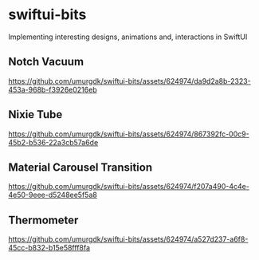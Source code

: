 # swiftui-bits
Implementing interesting designs, animations and, interactions in SwiftUI

## Notch Vacuum
https://github.com/umurgdk/swiftui-bits/assets/624974/da9d2a8b-2323-453a-968b-f3926e0216eb

## Nixie Tube
https://github.com/umurgdk/swiftui-bits/assets/624974/867392fc-00c9-45b2-b536-22a3cb57a6de

## Material Carousel Transition
https://github.com/umurgdk/swiftui-bits/assets/624974/f207a490-4c4e-4e50-9eee-d5248ee5f5a8

## Thermometer
https://github.com/umurgdk/swiftui-bits/assets/624974/a527d237-a6f8-45cc-b832-b15e58fff8fa

